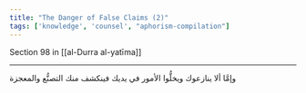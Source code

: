 ```yaml
---
title: "The Danger of False Claims (2)"
tags: ['knowledge', 'counsel', "aphorism-compilation"]
---
```


 Section 98 in [[al-Durra al-yatīma]]

---
وإمَّا ألا ينازعوك ويخلُّوا الأمور في يديك فينكشف منك التصنُّع والمعجزة
